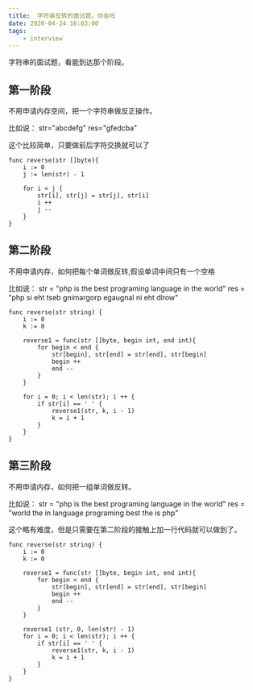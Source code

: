 ```yaml
---
title:  字符串反转的面试题，你会吗
date: 2020-04-24 16:03:00
tags:
    - interview
---
```


字符串的面试题，看能到达那个阶段。

<!--more-->

## 第一阶段

不用申请内存空间，把一个字符串做反正操作。

比如说：
str="abcdefg"
res="gfedcba"

这个比较简单，只要做前后字符交换就可以了

```golang
func reverse(str []byte){
    i := 0
    j := len(str) - 1

    for i < j {
        str[i], str[j] = str[j], str[i]
        i ++
        j --
    }
}
```

## 第二阶段

不用申请内存，如何把每个单词做反转,假设单词中间只有一个空格

比如说：
str = "php is the best programing language in the world"
res = "php si eht tseb gnimargorp egaugnal ni eht dlrow"

```golang
func reverse(str string) {
    i := 0
    k := 0

    reverse1 = func(str []byte, begin int, end int){
        for begin < end {
            str[begin], str[end] = str[end], str[begin]
            begin ++
            end --
        }
    }

    for i = 0; i < len(str); i ++ {
        if str[i] == ' ' {
            reverse1(str, k, i - 1)
            k = i + 1
        }
    }
}
```

## 第三阶段

不用申请内存，如何把一组单词做反转。

比如说：
str = "php is the best programing language in the world"
res = "world the in language programing best the is php"

这个略有难度，但是只需要在第二阶段的接触上加一行代码就可以做到了。

```golang
func reverse(str string) {
    i := 0
    k := 0

    reverse1 = func(str []byte, begin int, end int){
        for begin < end {
            str[begin], str[end] = str[end], str[begin]
            begin ++ 
            end --
        }
    }

    reverse1 (str, 0, len(str) - 1)
    for i = 0; i < len(str); i ++ {
        if str[i] == ' ' {
            reverse1(str, k, i - 1)
            k = i + 1
        }
    }
}
```

